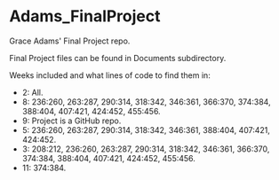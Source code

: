 # Adams_FinalProject
Grace Adams' Final Project repo. 

Final Project files can be found in Documents subdirectory. 

Weeks included and what lines of code to find them in: 

- 2: All.
- 8: 236:260, 263:287, 290:314, 318:342, 346:361, 366:370, 374:384, 388:404, 407:421, 424:452, 455:456.
- 9: Project is a GitHub repo. 
- 5: 236:260, 263:287, 290:314, 318:342, 346:361, 388:404, 407:421, 424:452.
- 3: 208:212, 236:260, 263:287, 290:314, 318:342, 346:361, 366:370, 374:384, 388:404, 407:421, 424:452, 455:456.
- 11: 374:384.
